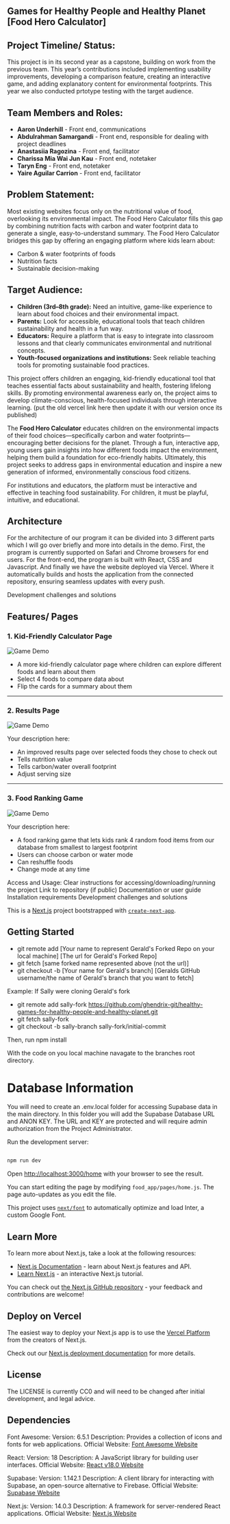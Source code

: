 
## Games for Healthy People and Healthy Planet [Food Hero Calculator]

## Project Timeline/ Status: 
This project is in its second year as a capstone, building on work from the previous team. This year’s contributions included implementing usability improvements, developing a comparison feature, creating an interactive game, and adding explanatory content for environmental footprints. This year we also conducted prtotype testing with the target audience. 

## Team Members and Roles: 
- **Aaron Underhill** - Front end, communications 
- **Abdulrahman Samargandi** - Front end, responsible for dealing with project deadlines
- **Anastasiia Ragozina** - Front end, facilitator
- **Charissa Mia Wai Jun Kau** - Front end, notetaker
- **Taryn Eng** - Front end, notetaker
- **Yaire Aguilar Carrion** - Front end, facilitator

## Problem Statement: 
Most existing websites  focus only on the nutritional value of food, overlooking its environmental impact. The Food Hero Calculator fills this gap by combining nutrition facts with carbon and water footprint data to generate a single, easy-to-understand summary. The Food Hero Calculator bridges this gap by offering an engaging platform where kids learn about:

- Carbon & water footprints of foods
- Nutrition facts
- Sustainable decision-making

## Target Audience:
- **Children (3rd–8th grade):** Need an intuitive, game-like experience to learn about food choices and their environmental impact.
- **Parents:** Look for accessible, educational tools that teach children sustainability and health in a fun way.
- **Educators:** Require a platform that is easy to integrate into classroom lessons and that clearly communicates environmental and nutritional concepts.
- **Youth-focused organizations and institutions:** Seek reliable teaching tools for promoting sustainable food practices.

This project offers children an engaging, kid-friendly educational tool that teaches essential facts about sustainability and health, fostering lifelong skills. By promoting environmental awareness early on, the project aims to develop climate-conscious, health-focused individuals through interactive learning.
(put the old vercel link here then update it with our version once its published)

The **Food Hero Calculator** educates children on the environmental impacts of their food choices—specifically carbon and water footprints—encouraging better decisions for the planet. Through a fun, interactive app, young users gain insights into how different foods impact the environment, helping them build a foundation for eco-friendly habits. Ultimately, this project seeks to address gaps in environmental education and inspire a new generation of informed, environmentally conscious food citizens.

For institutions and educators, the platform must be interactive and effective in teaching food sustainability. For children, it must be playful, intuitive, and educational.

## Architecture
For the architecture of our program it can be divided into 3 different parts which I will go over briefly and more into details in the demo.  First, the program is currently supported on Safari and Chrome browsers for end users. For the front-end, the program is built with React, CSS and Javascript. And finally we have the website deployed via Vercel. Where it automatically builds and hosts the application from the connected repository, ensuring seamless updates with every push. 


Development challenges and solutions
## Features/ Pages

### 1. Kid-Friendly Calculator Page
![Game Demo](assets/game-demo.gif)

- A more kid-friendly calculator page where children can explore different foods and learn about them
- Select 4 foods to compare data about
- Flip the cards for a summary about them

---

### 2. Results Page
![Game Demo](assets/game-demo.gif)

Your description here:
- An improved results page over selected foods they chose to check out
- Tells nutrition value
- Tells carbon/water overall footprint
- Adjust serving size

---

### 3. Food Ranking Game
![Game Demo](assets/game-demo.gif)

Your description here:
- A food ranking game that lets kids rank 4 random food items from our database from smallest to largest footprint
- Users can choose carbon or water mode
- Can reshuffle foods
- Change mode at any time



Access and Usage:
Clear instructions for accessing/downloading/running the project
Link to repository (if public)
Documentation or user guide
Installation requirements
Development challenges and solutions

This is a [Next.js](https://nextjs.org/) project bootstrapped with [`create-next-app`](https://github.com/vercel/next.js/tree/canary/packages/create-next-app).

## Getting Started

- git remote add [Your name to represent Gerald's Forked Repo on your local machine] [The url for Gerald's Forked Repo]
- git fetch [same forked name represented above (not the url)]
- git checkout -b [Your name for Gerald's branch] [Geralds GitHub username/the name of Gerald's branch that you want to fetch]

Example: If Sally were cloning Gerald's fork

- git remote add sally-fork https://github.com/ghendrix-git/healthy-games-for-healthy-people-and-healthy-planet.git
- git fetch sally-fork
- git checkout -b sally-branch sally-fork/initial-commit

Then, run npm install

With the code on you local machine navagate to the branches root directory.

# Database Information

You will need to create an .env.local folder for accessing Supabase data in the main directory. In this folder you will add the Supabase Database URL and ANON KEY. The URL and KEY are protected and will require admin authorization from the Project Administrator. 

Run the development server:

```bash

npm run dev

```

Open [http://localhost:3000/home](http://localhost:3000/home) with your browser to see the result.

You can start editing the page by modifying `food_app/pages/home.js`. The page auto-updates as you edit the file.

This project uses [`next/font`](https://nextjs.org/docs/basic-features/font-optimization) to automatically optimize and load Inter, a custom Google Font.

## Learn More

To learn more about Next.js, take a look at the following resources:

- [Next.js Documentation](https://nextjs.org/docs) - learn about Next.js features and API.
- [Learn Next.js](https://nextjs.org/learn) - an interactive Next.js tutorial.

You can check out [the Next.js GitHub repository](https://github.com/vercel/next.js/) - your feedback and contributions are welcome!

## Deploy on Vercel

The easiest way to deploy your Next.js app is to use the [Vercel Platform](https://vercel.com/new?utm_medium=default-template&filter=next.js&utm_source=create-next-app&utm_campaign=create-next-app-readme) from the creators of Next.js.

Check out our [Next.js deployment documentation](https://nextjs.org/docs/deployment) for more details.

## License

The LICENSE is currently CC0 and will need to be changed after initial development, and legal advice.

## Dependencies

Font Awesome:
Version: 6.5.1
Description: Provides a collection of icons and fonts for web applications.
Official Website: [Font Awesome Website](https://fontawesome.com/)

React:
Version: 18
Description: A JavaScript library for building user interfaces.
Official Website: [React v18.0 Website](https://react.dev/blog/2022/03/29/react-v18)

Supabase:
Version: 1.142.1
Description: A client library for interacting with Supabase, an open-source alternative to Firebase.
Official Website: [Supabase Website](https://supabase.com/)

Next.js:
Version: 14.0.3
Description: A framework for server-rendered React applications.
Official Website: [Next.js Website](https://nextjs.org/)
